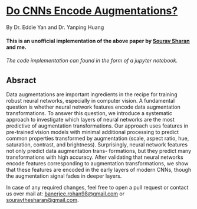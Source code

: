 # [Do CNNs Encode Augmentations?](https://arxiv.org/pdf/2003.08773.pdf)
By Dr. Eddie Yan and Dr. Yanping Huang

#### This is an unofficial implementation of the above paper by [Sourav Sharan](https://github.com/SouravSharan) and me. 
###### The code implementation can found in the form of a jupyter notebook.

## Absract

Data augmentations are important ingredients in the recipe for training robust neural networks, especially in computer vision. A fundamental question is whether neural network features encode data augmentation transformations. To answer this question, we introduce a systematic approach to investigate which layers of neural networks are the most predictive of augmentation transformations. Our approach uses features in pre-trained vision models with minimal additional processing to predict common properties transformed by augmentation (scale, aspect ratio, hue, saturation, contrast, and brightness). Surprisingly, neural network features not only predict data augmentation trans- formations, but they predict many transformations with high accuracy. After validating that neural networks encode features corresponding to augmentation transformations, we show that these features are encoded in the early layers of modern CNNs, though the augmentation signal fades in deeper layers.

In case of any required changes, feel free to open a pull request or contact us over mail at:
banerjee.rohan98@gmail.com or
souravthesharan@gmail.com.

